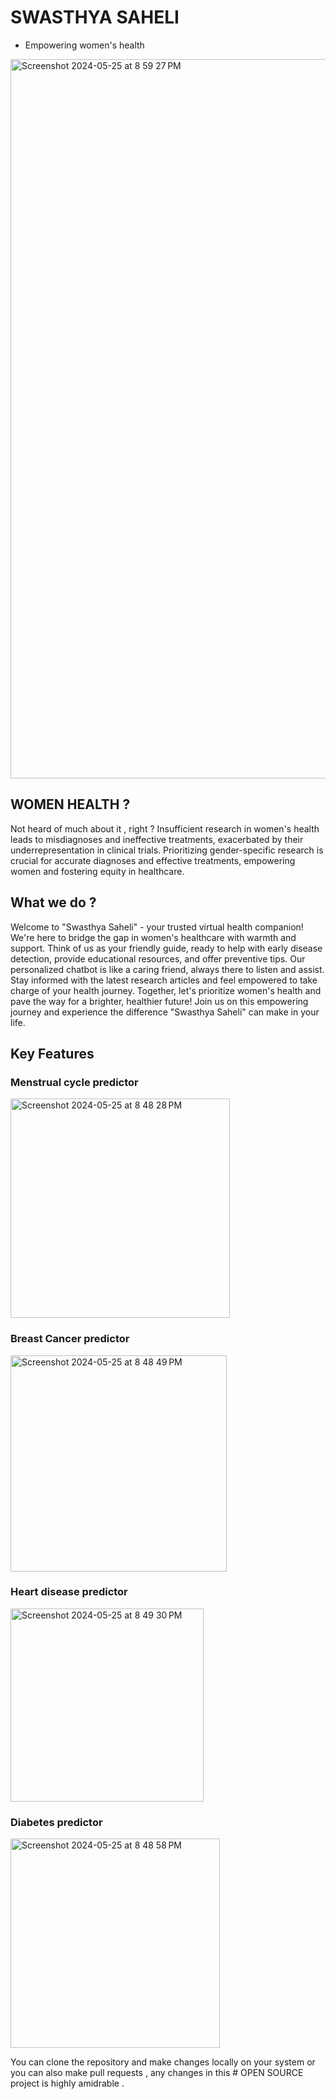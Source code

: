 # SWASTHYA SAHELI
   - Empowering women's health

<img width="1151" alt="Screenshot 2024-05-25 at 8 59 27 PM" src="https://github.com/keshavgarg24/SWASTHYA-SAHELI-FINAL/assets/141502522/ce88bcdc-becf-400c-a20d-d7ce78150876">


## WOMEN HEALTH ? 
Not heard of much about it , right ?
Insufficient research in women's health leads to misdiagnoses and ineffective treatments, exacerbated by their underrepresentation in clinical trials. Prioritizing gender-specific research is crucial for accurate diagnoses and effective treatments, empowering women and fostering equity in healthcare.

## What we do ?
Welcome to "Swasthya Saheli" - your trusted virtual health companion! We're here to bridge the gap in women's healthcare with warmth and support. Think of us as your friendly guide, ready to help with early disease detection, provide educational resources, and offer preventive tips. Our personalized chatbot is like a caring friend, always there to listen and assist. Stay informed with the latest research articles and feel empowered to take charge of your health journey. Together, let's prioritize women's health and pave the way for a brighter, healthier future! Join us on this empowering journey and experience the difference "Swasthya Saheli" can make in your life.

## Key Features 
### Menstrual cycle predictor
<img width="351" alt="Screenshot 2024-05-25 at 8 48 28 PM" src="https://github.com/keshavgarg24/SWASTHYA-SAHELI-FINAL/assets/141502522/40517bcd-8f47-47f9-9bdd-6e40626ad06d">


### Breast Cancer predictor
<img width="346" alt="Screenshot 2024-05-25 at 8 48 49 PM" src="https://github.com/keshavgarg24/SWASTHYA-SAHELI-FINAL/assets/141502522/e0bef19c-6c55-4cfc-931c-fab2a04c1cea">


### Heart disease predictor
<img width="309" alt="Screenshot 2024-05-25 at 8 49 30 PM" src="https://github.com/keshavgarg24/SWASTHYA-SAHELI-FINAL/assets/141502522/8c527b70-5b8f-4adc-9fec-8af3ce6f2270">


### Diabetes predictor
<img width="335" alt="Screenshot 2024-05-25 at 8 48 58 PM" src="https://github.com/keshavgarg24/SWASTHYA-SAHELI-FINAL/assets/141502522/1329817c-6ded-4e0f-8d2c-ee76d650450b">





You can clone the repository and make changes locally on your system or you can also make pull requests , any changes in this # OPEN SOURCE project is highly amidrable .


